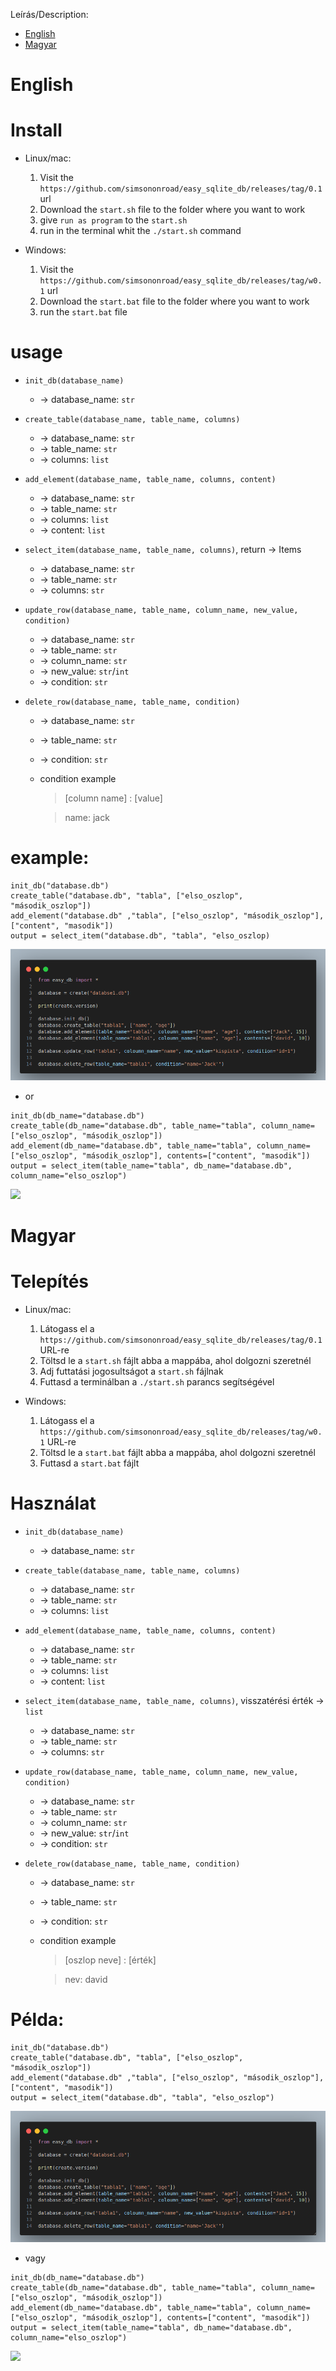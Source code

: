 Leírás/Description:
- <a href="#english">English</a>
- <a href="#magyar">Magyar</a>


# English
# Install
- Linux/mac:
    1. Visit the `https://github.com/simsononroad/easy_sqlite_db/releases/tag/0.1` url
    2. Download the `start.sh` file to the folder where you want to work
    3. give `run as program` to the `start.sh`
    4. run in the terminal whit the `./start.sh` command

- Windows:
    1. Visit the `https://github.com/simsononroad/easy_sqlite_db/releases/tag/w0.1` url
    2. Download the `start.bat` file to the folder where you want to work
    4. run the `start.bat` file


# usage
- `init_db(database_name)` 
    - -> database_name: `str`
- `create_table(database_name, table_name, columns)`
    - -> database_name: `str`
    - -> table_name: `str`
    - -> columns: `list`

- `add_element(database_name, table_name, columns, content)`
    - -> database_name: `str`
    - -> table_name: `str`
    - -> columns: `list`
    - -> content: `list`
- `select_item(database_name, table_name, columns)`, return -> Items
    - -> database_name: `str`
    - -> table_name: `str`
    - -> columns: `str`
- `update_row(database_name, table_name, column_name, new_value, condition)`
    - -> database_name: `str`
    - -> table_name: `str`
    - -> column_name: `str`
    - -> new_value: `str`/`int`
    - -> condition: `str`
- `delete_row(database_name, table_name, condition)`
    - -> database_name: `str`
    - -> table_name: `str`
    - -> condition: `str`
    - condition example
        > [column name] : [value]
        
        > name: jack

# example:
```
init_db("database.db")
create_table("database.db", "tabla", ["elso_oszlop", "második_oszlop"])
add_element("database.db" ,"tabla", ["elso_oszlop", "második_oszlop"], ["content", "masodik"])
output = select_item("database.db", "tabla", "elso_oszlop)

```
<img src="img/code_snap.PNG">

- or

```
init_db(db_name="database.db")
create_table(db_name="database.db", table_name="tabla", column_name=["elso_oszlop", "második_oszlop"])
add_element(db_name="database.db", table_name="tabla", column_name=["elso_oszlop", "második_oszlop"], contents=["content", "masodik"])
output = select_item(table_name="tabla", db_name="database.db", column_name="elso_oszlop")
```
<img src="img/code_snap2.PNG">


# Magyar
# Telepítés
- Linux/mac:
    1. Látogass el a `https://github.com/simsononroad/easy_sqlite_db/releases/tag/0.1` URL-re
    2. Töltsd le a `start.sh` fájlt abba a mappába, ahol dolgozni szeretnél
    3. Adj futtatási jogosultságot a `start.sh` fájlnak
    4. Futtasd a terminálban a `./start.sh` parancs segítségével

- Windows:
    1. Látogass el a `https://github.com/simsononroad/easy_sqlite_db/releases/tag/w0.1` URL-re
    2. Töltsd le a `start.bat` fájlt abba a mappába, ahol dolgozni szeretnél
    3. Futtasd a `start.bat` fájlt

# Használat
- `init_db(database_name)`
    - -> database_name: `str`
- `create_table(database_name, table_name, columns)`
    - -> database_name: `str`
    - -> table_name: `str`
    - -> columns: `list`

- `add_element(database_name, table_name, columns, content)`
    - -> database_name: `str`
    - -> table_name: `str`
    - -> columns: `list`
    - -> content: `list`
- `select_item(database_name, table_name, columns)`, visszatérési érték -> `list`
    - -> database_name: `str`
    - -> table_name: `str`
    - -> columns: `str`
- `update_row(database_name, table_name, column_name, new_value, condition)`
    - -> database_name: `str`
    - -> table_name: `str`
    - -> column_name: `str`
    - -> new_value: `str`/`int`
    - -> condition: `str`

- `delete_row(database_name, table_name, condition)`
    - -> database_name: `str`
    - -> table_name: `str`
    - -> condition: `str`
    - condition example
        > [oszlop neve] : [érték]
        
        > nev: david

# Példa:
```
init_db("database.db")
create_table("database.db", "tabla", ["elso_oszlop", "második_oszlop"])
add_element("database.db" ,"tabla", ["elso_oszlop", "második_oszlop"], ["content", "masodik"])
output = select_item("database.db", "tabla", "elso_oszlop")
```
<img src="img/code_snap.PNG">

- vagy

```
init_db(db_name="database.db")
create_table(db_name="database.db", table_name="tabla", column_name=["elso_oszlop", "második_oszlop"])
add_element(db_name="database.db", table_name="tabla", column_name=["elso_oszlop", "második_oszlop"], contents=["content", "masodik"])
output = select_item(table_name="tabla", db_name="database.db", column_name="elso_oszlop")
```
<img src="img/code_snap2.PNG">

